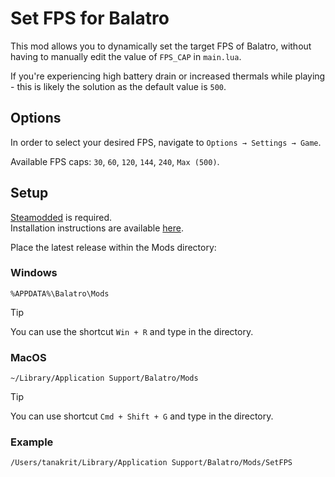 # Set FPS for Balatro

This mod allows you to dynamically set the target FPS of Balatro, without having to manually edit the value of `FPS_CAP` in `main.lua`.  

If you're experiencing high battery drain or increased thermals while playing - this is likely the solution as the default value is `500`.

## Options

In order to select your desired FPS, navigate to `Options → Settings → Game`.

Available FPS caps: `30`, `60`, `120`, `144`, `240`, `Max (500)`.

## Setup

[Steamodded](https://github.com/Steamodded/smods) is required.  
Installation instructions are available [here](https://github.com/Steamodded/smods/wiki).

Place the latest release within the Mods directory:

### Windows

`%APPDATA%\Balatro\Mods`
> [!TIP]  
> You can use the shortcut `Win + R` and type in the directory.

### MacOS

`~/Library/Application Support/Balatro/Mods`
> [!TIP]  
> You can use shortcut `Cmd + Shift + G` and type in the directory.

### Example

`/Users/tanakrit/Library/Application Support/Balatro/Mods/SetFPS`
